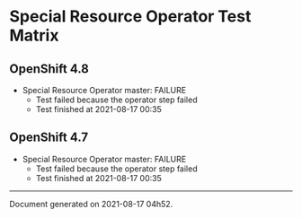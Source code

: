 
Special Resource Operator Test Matrix
=====================================

OpenShift 4.8
-------------


* Special Resource Operator master: FAILURE
  - Test failed because the operator step failed
  - Test finished at 2021-08-17 00:35

OpenShift 4.7
-------------


* Special Resource Operator master: FAILURE
  - Test failed because the operator step failed
  - Test finished at 2021-08-17 00:35


---
Document generated on 2021-08-17 04h52.
